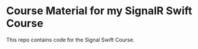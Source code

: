 # Course Material for my SignalR Swift Course

This repo contains code for the Signal Swift Course.
